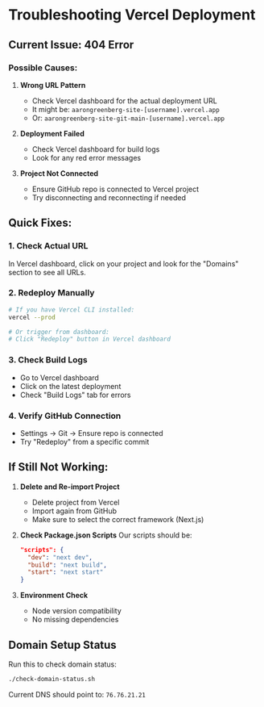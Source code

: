 # Troubleshooting Vercel Deployment

## Current Issue: 404 Error

### Possible Causes:

1. **Wrong URL Pattern**
   - Check Vercel dashboard for the actual deployment URL
   - It might be: `aarongreenberg-site-[username].vercel.app`
   - Or: `aarongreenberg-site-git-main-[username].vercel.app`

2. **Deployment Failed**
   - Check Vercel dashboard for build logs
   - Look for any red error messages

3. **Project Not Connected**
   - Ensure GitHub repo is connected to Vercel project
   - Try disconnecting and reconnecting if needed

## Quick Fixes:

### 1. Check Actual URL
In Vercel dashboard, click on your project and look for the "Domains" section to see all URLs.

### 2. Redeploy Manually
```bash
# If you have Vercel CLI installed:
vercel --prod

# Or trigger from dashboard:
# Click "Redeploy" button in Vercel dashboard
```

### 3. Check Build Logs
- Go to Vercel dashboard
- Click on the latest deployment
- Check "Build Logs" tab for errors

### 4. Verify GitHub Connection
- Settings → Git → Ensure repo is connected
- Try "Redeploy" from a specific commit

## If Still Not Working:

1. **Delete and Re-import Project**
   - Delete project from Vercel
   - Import again from GitHub
   - Make sure to select the correct framework (Next.js)

2. **Check Package.json Scripts**
   Our scripts should be:
   ```json
   "scripts": {
     "dev": "next dev",
     "build": "next build",
     "start": "next start"
   }
   ```

3. **Environment Check**
   - Node version compatibility
   - No missing dependencies

## Domain Setup Status

Run this to check domain status:
```bash
./check-domain-status.sh
```

Current DNS should point to: `76.76.21.21`